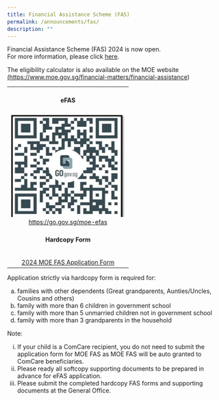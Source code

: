 ```yaml
---
title: Financial Assistance Scheme (FAS)
permalink: /announcements/fas/
description: ""
---
```

Financial Assistance Scheme (FAS) 2024 is now open. <br>For more information, please click <a href="https://drive.google.com/file/d/1i2NWXWBG_3YvJvb1jNNNbm_lDdxPUp3J/view?usp=sharing" target="_blank" rel="noopener">here</a>.

The eligibility calculator is also available on the MOE website 
<a href="https://www.moe.gov.sg/financial-matters/financial-assistance" target="_blank" rel="noopener">(https://www.moe.gov.sg/financial-matters/financial-assistance​)</a>

<table>
	<tbody>
		<tr>
			<td><center><h4>eFAS</h4></center>
			</td>
		</tr>
		<tr>
			<td><img style="width:270px;height:240px;" src="/images/Annoucement/FAS 2024/qrcode.jpg">
				<center><a href="https://go.gov.sg/moe-efas" target="_blank" rel="noopener">https://go.gov.sg/moe-efas</a></center>
			</td>
		</tr>
		<tr>
			<td><center><h4>Hardcopy Form</h4><br>
				<a href="https://drive.google.com/file/d/1y-BOp_c9-qOxPzBv4rqPew7muIyYraV5/view?usp=sharing" target="_blank" rel="noopener">2024 MOE FAS Application Form</a></center>
			</td>
		</tr>
	</tbody>
	</table>
	
<p>Application strictly via hardcopy form is required for:</p>
		<ol style="list-style-type: lower-alpha;">
<li> families with other dependents (Great grandparents, Aunties/Uncles, Cousins and others)</li>
	<li>family with more than 6 children in government school</li>
	<li>family with more than 5 unmarried children not in government school</li>
	<li>family with more than 3 grandparents in the household</li>
	</ol>
		<p>Note:</p>
<ol style="list-style-type: lower-roman;">
<li>If your child is a ComCare recipient, you do not need to submit the application form for MOE FAS as MOE FAS will be auto granted to ComCare beneficiaries.</li>
<li>Please ready all softcopy supporting documents to be prepared in advance for eFAS application.&nbsp;</li>
<li>Please submit the completed hardcopy FAS forms and supporting documents at the General Office.</li>
</ol>